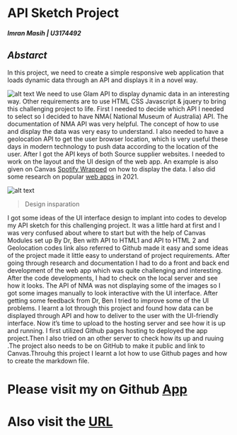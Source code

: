 # API Sketch Project
##### Imran Masih | U3174492

## _Abstarct_
In this project, we need to create a simple responsive web application that loads dynamic data through an API and displays it in a novel way.

![alt text](https://i.postimg.cc/ydPcDsBS/Rationle-hedaer.png)
We need to use Glam API to display dynamic data in an interesting way. Other requirements are to use HTML CSS Javascript & jquery to bring this challenging project to life. First I needed to decide which API I needed to select so I decided to have NMA( National Museum of Australia) API. The documentation of NMA API was very helpful. The concept of how to use and display the data was very easy to understand. I also needed to have a geolocation API to get the user browser location,  which is very useful these days in modern technology to push data according to the location of the user. After I got the API keys of both Source supplier websites. I needed to work on the layout and the UI design of the web app. An example is also given on Canvas [Spotify Wrapped](https://techcrunch.com/2020/12/02/spotify-launches-2020-wrapped-with-new-features-including-quizzes-badges-and-yes-stories) on how to display the data. I also did some research on popular [web apps](https://www.simicart.com/blog/progressive-web-apps-examples/) in 2021.

![alt text](https://i.postimg.cc/8P0pT98k/Flipboard-inpairation.png)

>  Design insparation

 I got some ideas of the UI interface design to implant into codes to develop my API sketch for this challenging project. It was a little hard at first and I was very confused about where to start but with the help of Canvas Modules set up By Dr, Ben with API to HTML1 and API to HTML 2 and Geolocation codes link also referred to Github made it easy and some ideas of the project made it little easy to understand of project requirements. After going through research and documentation I had to do a front and back end development of the web app which was quite challenging and interesting. After the code developments, I had to check on the local server and see how it looks. The API of NMA was not displaying some of the images so I got some images manually to look interactive with the UI interface. After getting some feedback from Dr, Ben I tried to improve some of the UI problems. I learnt a lot through this project and found how data can be displayed through API and how to deliver to the user with the UI-friendly interface. Now it’s time to upload to the hosting server and see how it is up and running. I first utilized Github pages hosting to deployed the app project.Then I also tried on an other server to check how its up and ruuing .The project also needs to be on GitHub to make it public and link to Canvas.Throuhg this project I learnt a lot how to use Github pages and how to create the markdown file.
 # Please visit my on Github [App](https://imran18.github.io/Museum-Web-App-2/)
 # Also visit the [URL](https://waqaraslam69.com/)
 






